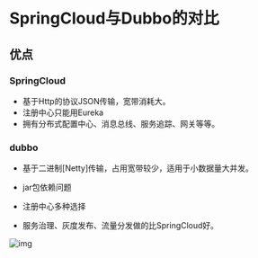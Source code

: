 # SpringCloud与Dubbo的对比

## 优点

### SpringCloud

- 基于Http的协议JSON传输，宽带消耗大。
- 注册中心只能用Eureka
- 拥有分布式配置中心、消息总线、服务追踪、网关等等。

### dubbo

- 基于二进制[Netty]传输，占用宽带较少，适用于小数据量大并发。

- jar包依赖问题
- 注册中心多种选择

- 服务治理、灰度发布、流量分发做的比SpringCloud好。



![img](https://img-blog.csdn.net/20171127161941661)